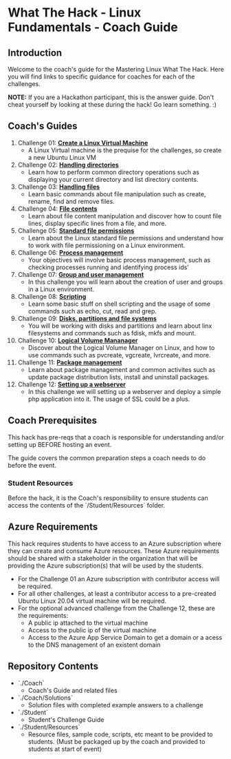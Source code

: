 # What The Hack - Linux Fundamentals - Coach Guide

## Introduction
Welcome to the coach's guide for the Mastering Linux What The Hack. Here you will find links to specific guidance for coaches for each of the challenges.

**NOTE:** If you are a Hackathon participant, this is the answer guide. Don't cheat yourself by looking at these during the hack! Go learn something. :)

## Coach's Guides
1. Challenge 01: **[Create a Linux Virtual Machine](../Coach/Solution-01.md)**
	 - A Linux Virtual machine is the prequise for the challenges, so create a new Ubuntu Linux VM
1. Challenge 02: **[Handling directories](../Coach/Solution-02.md)**
	 - Learn how to perform common directory operations such as displaying your current directory and list directory contents.
1. Challenge 03: **[Handling files](../Coach/Solution-03.md)**
	 - Learn basic commands about file manipulation such as create, rename, find and remove files.
1. Challenge 04: **[File contents](../Coach/Solution-04.md)**
	 - Learn about file content manipulation and discover how to count file lines, display specific lines from a file, and more.
1. Challenge 05: **[Standard file permissions](../Coach/Solution-05.md)**
	 - Learn about the Linux standard file permissions and understand how to work with file permissioning on a Linux environment.
1. Challenge 06: **[Process management](../Coach/Solution-06.md)**
	 - Your objectives will involve basic process management, such as checking processes running and identifying process ids' 
1. Challenge 07: **[Group and user management](../Coach/Solution-07.md)**
	 - In this challenge you will learn about the creation of user and groups in a Linux environment.
1. Challenge 08: **[Scripting](../Coach/Solution-08.md)**
	 - Learn some basic stuff on shell scripting and the usage of some commands such as echo, cut, read and grep.
1. Challenge 09: **[Disks, partitions and file systems](../Coach/Solution-09.md)**
	 - You will be working with disks and partitions and learn about linx filesystems and commands such as fdisk, mkfs and mount.
1. Challenge 10: **[Logical Volume Mananager](../Coach/Solution-10.md)**
	 - Discover about the Logical Volume Manager on Linux, and how to use commands such as pvcreate, vgcreate, lvrcreate, and more.
1. Challenge 11: **[Package management](../Coach/Solution-11.md)**
	 - Learn about package management and common activites such as update package distribution lists, install and uninstall packages.
1. Challenge 12: **[Setting up a webserver](../Coach/Solution-12.md)**
	 - In this challenge we will setting up a webserver and deploy a simple php application into it. The usage of SSL could be a plus.

## Coach Prerequisites 

This hack has pre-reqs that a coach is responsible for understanding and/or setting up BEFORE hosting an event. 

The guide covers the common preparation steps a coach needs to do before the event.

### Student Resources

Before the hack, it is the Coach's responsibility to ensure students can access the contents of the \`/Student/Resources\` folder. 

## Azure Requirements

This hack requires students to have access to an Azure subscription where they can create and consume Azure resources. These Azure requirements should be shared with a stakeholder in the organization that will be providing the Azure subscription(s) that will be used by the students.

- For the Challenge 01 an Azure subscription with contributor access will be required.
- For all other challenges, at least a contributor access to a pre-created Ubuntu Linux 20.04 virtual machine will be required.
- For the optional advanced challenge from the Challenge 12, these are the requirements:
	- A public ip attached to the virtual machine
	- Access to the public ip of the virtual machine
	- Access to the Azure App Service Domain to get a domain or a acess to the DNS management of an existent domain

## Repository Contents

- \`./Coach\`
  - Coach's Guide and related files
- \`./Coach/Solutions\`
  - Solution files with completed example answers to a challenge
- \`./Student\`
  - Student's Challenge Guide
- \`./Student/Resources\`
  - Resource files, sample code, scripts, etc meant to be provided to students. (Must be packaged up by the coach and provided to students at start of event)


